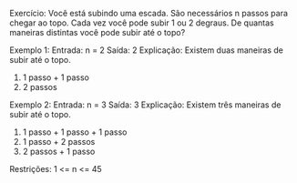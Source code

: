 Exercício: Você está subindo uma escada. São necessários n passos para chegar ao topo.
           Cada vez você pode subir 1 ou 2 degraus. De quantas maneiras distintas você pode subir até o topo?

Exemplo 1:
    Entrada: n = 2
    Saída: 2
Explicação: Existem duas maneiras de subir até o topo.

1. 1 passo + 1 passo
2. 2 passos

Exemplo 2:
    Entrada: n = 3
    Saída: 3
Explicação: Existem três maneiras de subir até o topo.

1. 1 passo + 1 passo + 1 passo
2. 1 passo + 2 passos
3. 2 passos + 1 passo

Restrições: 1 <= n <= 45
